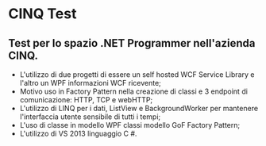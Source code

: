 # CINQ Test #


## Test per lo spazio .NET Programmer nell'azienda CINQ. ##

* L'utilizzo di due progetti di essere un self hosted WCF Service Library e l'altro un WPF informazioni WCF ricevente;
* Motivo uso in Factory Pattern nella creazione di classi e 3 endpoint di comunicazione: HTTP, TCP e webHTTP;
* L'utilizzo di LINQ per i dati, ListView e BackgroundWorker per mantenere l'interfaccia utente sensibile di tutti i tempi;
* L'uso di classe in modello WPF classi modello GoF Factory Pattern;
* L'utilizzo di VS 2013 linguaggio C #.
